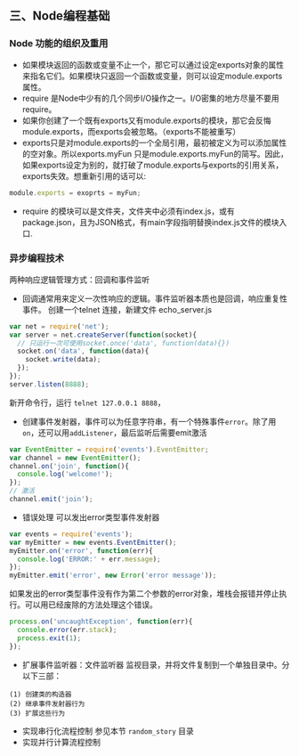 ## 三、Node编程基础
### Node 功能的组织及重用
- 如果模块返回的函数或变量不止一个，那它可以通过设定exports对象的属性来指名它们。如果模块只返回一个函数或变量，则可以设定module.exports属性。
- require 是Node中少有的几个同步I/O操作之一。I/O密集的地方尽量不要用require。
- 如果你创建了一个既有exports又有module.exports的模块，那它会反悔module.exports，而exports会被忽略。（exports不能被重写）
- exports只是对module.exports的一个全局引用，最初被定义为可以添加属性的空对象。所以exports.myFun 只是module.exports.myFun的简写。因此，如果exports设定为别的，就打破了module.exports与exports的引用关系，exports失效。想重新引用的话可以:
```javascript
module.exports = exoprts = myFun;
```
- require 的模块可以是文件夹，文件夹中必须有index.js，或有package.json，且为JSON格式，有main字段指明替换index.js文件的模块入口.

### 异步编程技术
两种响应逻辑管理方式：回调和事件监听
- 回调通常用来定义一次性响应的逻辑。事件监听器本质也是回调，响应重复性事件。
创建一个telnet 连接，新建文件 echo_server.js
```javascript
var net = require('net');
var server = net.createServer(function(socket){
  // 只运行一次可使用socket.once('data', function(data){})
  socket.on('data', function(data){
    socket.write(data);
  });
});
server.listen(8888);
```
新开命令行，运行 <code>telnet 127.0.0.1 8888</code>，
- 创建事件发射器，事件可以为任意字符串，有一个特殊事件<code>error</code>。除了用 <code>on</code>，还可以用<code>addListener</code>，最后监听后需要emit激活
```javascript
var EventEmitter = require('events').EventEmitter;
var channel = new EventEmitter();
channel.on('join', function(){
  console.log('welcome!');
});
// 激活
channel.emit('join');
```
- 错误处理
可以发出error类型事件发射器
```javascript
var events = require('events');
var myEmitter = new events.EventEmitter();
myEmitter.on('error', function(err){
  console.log('ERROR:' + err.message);
});
myEmitter.emit('error', new Error('error message'));
```
如果发出的error类型事件没有作为第二个参数的error对象，堆栈会报错并停止执行。可以用已经废除的方法处理这个错误。
```javascript
process.on('uncaughtException', function(err){
  console.error(err.stack);
  process.exit(1);
});
```
- 扩展事件监听器：文件监听器
监视目录，并将文件复制到一个单独目录中。分以下三部：
```
(1) 创建类的构造器
(2) 继承事件发射器行为
(3) 扩展这些行为
```
- 实现串行化流程控制
参见本节 <code>random_story</code> 目录
- 实现并行计算流程控制
